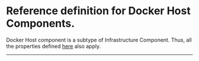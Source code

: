 # Reference definition for Docker Host Components.

Docker Host component is a subtype of Infrastructure Component.  Thus, all the properties defined [here](../infrastructure_component.md) also apply.

----

